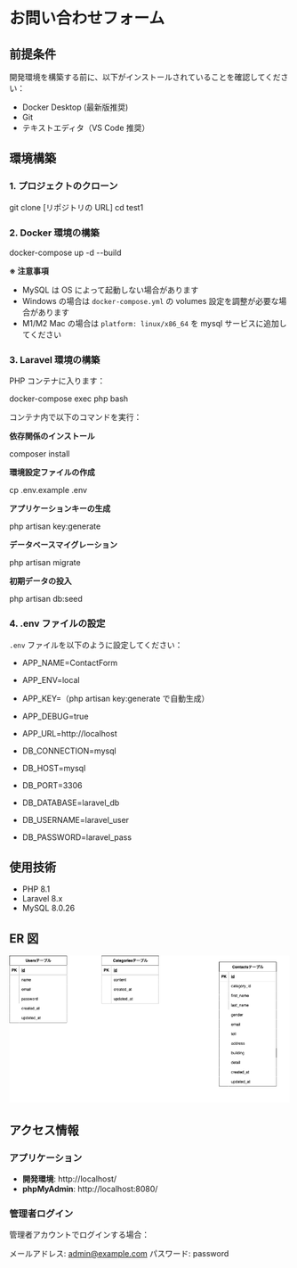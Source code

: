 # お問い合わせフォーム

## 前提条件

開発環境を構築する前に、以下がインストールされていることを確認してください：

-   Docker Desktop (最新版推奨)
-   Git
-   テキストエディタ（VS Code 推奨）

## 環境構築

### 1. プロジェクトのクローン

git clone [リポジトリの URL]
cd test1

### 2. Docker 環境の構築

docker-compose up -d --build

**※ 注意事項**

-   MySQL は OS によって起動しない場合があります
-   Windows の場合は `docker-compose.yml` の volumes 設定を調整が必要な場合があります
-   M1/M2 Mac の場合は `platform: linux/x86_64` を mysql サービスに追加してください

### 3. Laravel 環境の構築

PHP コンテナに入ります：

docker-compose exec php bash

コンテナ内で以下のコマンドを実行：

**依存関係のインストール**

composer install

**環境設定ファイルの作成**

cp .env.example .env

**アプリケーションキーの生成**

php artisan key:generate

**データベースマイグレーション**

php artisan migrate

**初期データの投入**

php artisan db:seed

### 4. .env ファイルの設定

`.env` ファイルを以下のように設定してください：

-   APP_NAME=ContactForm
-   APP_ENV=local
-   APP_KEY=（php artisan key:generate で自動生成）
-   APP_DEBUG=true
-   APP_URL=http://localhost

-   DB_CONNECTION=mysql
-   DB_HOST=mysql
-   DB_PORT=3306
-   DB_DATABASE=laravel_db
-   DB_USERNAME=laravel_user
-   DB_PASSWORD=laravel_pass

## 使用技術

-   PHP 8.1
-   Laravel 8.x
-   MySQL 8.0.26

## ER 図

![test1 ER図](./TEST1_ER.png)

## アクセス情報

### アプリケーション

-   **開発環境**: http://localhost/
-   **phpMyAdmin**: http://localhost:8080/

### 管理者ログイン

管理者アカウントでログインする場合：

メールアドレス: admin@example.com
パスワード: password
